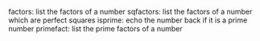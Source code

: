 factors: list the factors of a number
sqfactors: list the factors of a number which are perfect squares
isprime: echo the number back if it is a prime number
primefact: list the prime factors of a number
